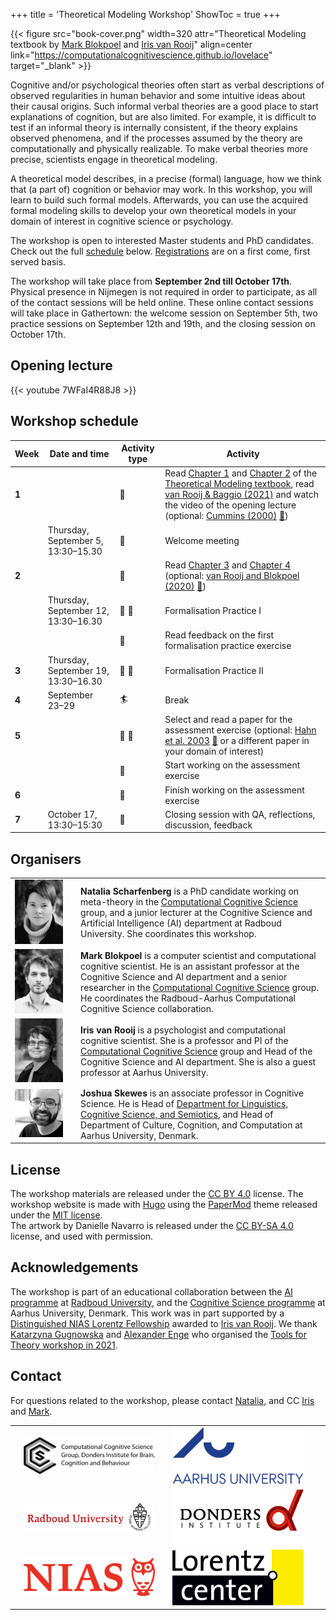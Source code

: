 +++
title = 'Theoretical Modeling Workshop'
ShowToc = true
+++


{{< figure src="book-cover.png" width=320 attr="Theoretical Modeling textbook by [Mark Blokpoel](https://www.markblokpoel.com) and [Iris van Rooij](https://irisvanrooijcogsci.com/)" align=center link="https://computationalcognitivescience.github.io/lovelace" target="_blank" >}}

Cognitive and/or psychological theories often start as verbal descriptions of observed regularities in human behavior and some intuitive ideas about their causal origins. Such informal verbal theories are a good place to start explanations of cognition, but are also limited. For example, it is difficult to test if an informal theory is internally consistent, if the theory explains observed phenomena, and if the processes assumed by the theory are computationally and physically realizable. To make verbal theories more precise, scientists engage in theoretical modeling.  

A theoretical model describes, in a precise (formal) language, how we think that (a part of) cognition or behavior may work. In this workshop, you will learn to build such formal models. Afterwards, you can use the acquired formal modeling skills to develop your own theoretical models in your domain of interest in cognitive science or psychology.

The workshop is open to interested Master students and PhD candidates. Check out the full [schedule](#workshop-schedule) below. [Registrations](/tm-workshop/registration) are on a first come, first served basis.


The workshop will take place from **September 2nd till October 17th**.
Physical presence in Nijmegen is not required in order to participate, as all of the contact sessions will be held online.
These online contact sessions will take place in Gathertown: the welcome session on September 5th, two practice sessions on September 12th and 19th, and the closing session on October 17th. 

## Opening lecture

{{< youtube 7WFaI4R88J8 >}}

## Workshop schedule

Week | Date and time | Activity type | Activity 
-----|---------------|---------------|----------
**1**  |  | :book: | Read [Chapter 1](https://computationalcognitivescience.github.io/lovelace/part_i/intro) and [Chapter 2](https://computationalcognitivescience.github.io/lovelace/part_i/foundations) of the [Theoretical Modeling textbook](https://computationalcognitivescience.github.io/lovelace), read [van Rooij & Baggio (2021)](https://journals.sagepub.com/doi/full/10.1177/1745691620970604) and watch the video of the opening lecture (optional: [Cummins (2000)](https://doi.org/10.7551/mitpress/2930.003.0009) [:page_facing_up:](https://www.researchgate.net/profile/Robert-Cummins-4/publication/282926459_%27How_does_it_Work%27_vs_%27What_are_the_Laws%27_Two_Conceptions_of_Psychological_Explanation/links/5fac2471299bf18c5b68d4fe/How-does-it-Work-vs-What-are-the-Laws-Two-Conceptions-of-Psychological-Explanation.pdf))
|| Thursday, September 5, 13:30–15.30 | :busts_in_silhouette: | Welcome meeting | 
**2** | | :book: | Read [Chapter 3](https://computationalcognitivescience.github.io/lovelace/part_ii/math) and [Chapter 4](https://computationalcognitivescience.github.io/lovelace/part_ii/subset) (optional: [van Rooij and Blokpoel (2020)](https://doi.org/10.1027/1864-9335/a000428) [:page_facing_up:](https://osf.io/r2zqy/download/))
|| Thursday, September 12, 13:30–16.30 | :busts_in_silhouette: :pencil: | Formalisation Practice I | 
||  | :pencil: | Read feedback on the first formalisation practice exercise | 
**3** | Thursday, September 19, 13:30–16.30 | :busts_in_silhouette: :pencil: | Formalisation Practice II | 
**4** | September 23–29 | :surfer: | Break | 
**5** | | :book: :pencil: | Select and read a paper for the assessment exercise (optional: [Hahn et al. 2003](https://doi.org/10.1016/S0010-0277(02)00184-1) [:page_facing_up:](https://pcl.sitehost.iu.edu/rgoldsto/courses/concepts/hahnsim.pdf) or a different paper in your domain of interest) |
|| | :pencil: | Start working on the assessment exercise |
**6** | | :pencil: | Finish working on the assessment exercise | 
**7** | October 17, 13:30–15:30 | :busts_in_silhouette: | Closing session with QA, reflections, discussion, feedback |



## Organisers

| | | |
----------|-----|------
[![](Natalia.webp)](https://www.ru.nl/personen/scharfenberg-n) | | **Natalia Scharfenberg** is a PhD candidate working on meta-theory in the [Computational Cognitive Science](https://www.ru.nl/en/departments/donders-centre-for-cognition/computational-cognitive-science) group, and a junior lecturer at the Cognitive Science and Artificial Intelligence (AI) department at Radboud University. She coordinates this workshop.| 
[![](Mark.webp)](https://markblokpoel.com) | | **Mark Blokpoel** is a computer scientist and computational cognitive scientist. He is an assistant professor at the Cognitive Science and AI department and a senior researcher in the [Computational Cognitive Science](https://www.ru.nl/en/departments/donders-centre-for-cognition/computational-cognitive-science) group. He coordinates the Radboud-Aarhus Computational Cognitive Science collaboration. | 
[![](Iris.webp)](https://irisvanrooijcogsci.com) | | **Iris van Rooij** is a psychologist and computational cognitive scientist. She is a professor and PI of the [Computational Cognitive Science](https://www.ru.nl/en/departments/donders-centre-for-cognition/computational-cognitive-science) group and Head of the Cognitive Science and AI department. She is also a guest professor at Aarhus University. 
[![](Josh.jpg)](https://pure.au.dk/portal/en/persons/filjcs%40cc.au.dk) | | **Joshua Skewes** is an associate professor in Cognitive Science. He is Head of [Department for Linguistics, Cognitive Science, and Semiotics](https://cc.au.dk/en/about-the-school/departments/linguistics-cognitive-science-and-semiotics), and Head of Department of Culture, Cognition, and Computation at Aarhus University, Denmark. |

## License

The workshop materials are released under the [CC BY 4.0](https://creativecommons.org/licenses/by/4.0/) license. The workshop website is made with [Hugo](https://gohugo.io) using the [PaperMod](https://github.com/adityatelange/hugo-PaperMod) theme released under the [MIT license](https://github.com/adityatelange/hugo-PaperMod/blob/master/LICENSE).  
The artwork by Danielle Navarro is released under the [CC BY-SA 4.0](https://creativecommons.org/licenses/by-sa/4.0/) license, and used with permission.

## Acknowledgements

 The workshop is part of an educational collaboration between the [AI programme](https://www.ru.nl/en/education/bachelors/artificial-intelligence) at [Radboud University](https://www.ru.nl), and the [Cognitive Science programme](https://cc.au.dk/en/about-the-school/subjects/cognitive-science) at Aarhus University, Denmark.
This work was in part supported by a [Distinguished NIAS Lorentz Fellowship](https://nias.knaw.nl/fellowships/distinguished-lorentz-fellowship/) awarded to [Iris van Rooij](https://nias.knaw.nl/fellow/rooij-iris-van).
We thank [Katarzyna Gugnowska](https://www.cbs.mpg.de/person/gugnowska/1843226) and [Alexander Enge](https://www.cbs.mpg.de/person/enge/1843226) who organised the [Tools for Theory workshop in 2021](https://www.cbs.mpg.de/en/tools-for-theory).

## Contact

For questions related to the workshop, please contact [Natalia](mailto:natalia.scharfenberg@donders.ru.nl), and CC [Iris](mailto:iris.vanrooij@donders.ru.nl) and [Mark](mailto:mark.blokpoel@donders.ru.nl).



|   |      |   |       |      |   |
|---|:----:|---| :-----:|-----|---|
|| [![](ccs.webp)](https://www.ru.nl/en/departments/donders-centre-for-cognition/computational-cognitive-science) | | [![](Aarhus.png)](https://international.au.dk) ||
|| [![](ru_logo.svg)](https://www.ru.nl) | |  [![](donders_logo.svg)](https://www.ru.nl/en/donders-institute) ||
||[![](logo-NIAS_rood.png)](https://nias.knaw.nl) | | [![](lorentz.jpg)](https://www.lorentzcenter.nl) ||